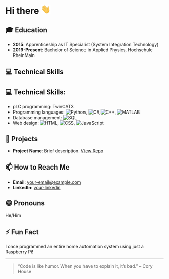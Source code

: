 # Hi there <img src="https://raw.githubusercontent.com/timjonaswechler/timjonaswechler/main/wave.gif" width="30px" height="30px" />

## 🎓 Education
- **2015**: Apprenticeship as IT Specialist (System Integration Technology)
- **2019-Present**: Bachelor of Science in Applied Physics, Hochschule RheinMain

## 💻 Technical Skills
## 💻 Technical Skills:
- pLC programming: TwinCAT3
- Programming languages: ![Python](https://img.shields.io/badge/-Python-3776AB?style=flat-square&logo=Python&logoColor=white), ![C#](https://img.shields.io/badge/-C%23-239120?style=flat-square&logo=csharp&logoColor=white),![C++](https://img.shields.io/badge/-C++-00599C?style=flat-square&logo=cplusplus&logoColor=white), ![MATLAB](https://img.shields.io/badge/-MATLAB-0076A8?style=flat-square&logo=Matlab&logoColor=white)
- Database management: ![SQL](https://img.shields.io/badge/-SQL-336791?style=flat-square&logo=postgresql&logoColor=white)
- Web design: ![HTML](https://img.shields.io/badge/-HTML-E34F26?style=flat-square&logo=html5&logoColor=white), ![CSS](https://img.shields.io/badge/-CSS-1572B6?style=flat-square&logo=css3&logoColor=white), ![JavaScript](https://img.shields.io/badge/-JavaScript-F7DF1E?style=flat-square&logo=javascript&logoColor=black)




## 🚀 Projects
- **Project Name**: Brief description. [View Repo](URL_to_repo)

## 📫 How to Reach Me
- **Email**: your-email@example.com
- **LinkedIn**: [your-linkedin](your-linkedin-url)

## 😄 Pronouns
He/Him

## ⚡ Fun Fact
I once programmed an entire home automation system using just a Raspberry Pi!

---

> “Code is like humor. When you have to explain it, it’s bad.” – Cory House
